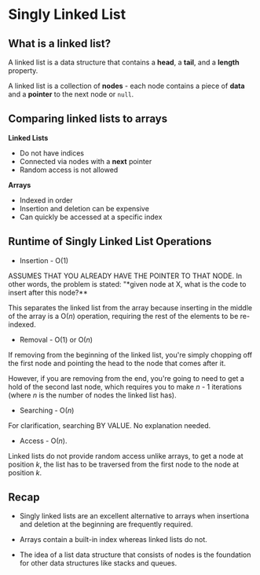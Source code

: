 # Singly Linked List

## What is a linked list?

A linked list is a data structure that contains a **head**, a **tail**, and a **length** property.

A linked list is a collection of **nodes** - each node contains a piece of **data** and a **pointer** to the next node or `null`.

## Comparing linked lists to arrays

**Linked Lists**

- Do not have indices
- Connected via nodes with a **next** pointer
- Random access is not allowed

**Arrays**

- Indexed in order
- Insertion and deletion can be expensive
- Can quickly be accessed at a specific index

## Runtime of Singly Linked List Operations

- Insertion - O(1)

ASSUMES THAT YOU ALREADY HAVE THE POINTER TO THAT NODE. In other words, the problem is stated: "\*given node at X, what is the code to insert after this node?\*\*

This separates the linked list from the array because inserting in the middle of the array is a O(_n_) operation, requiring the rest of the elements to be re-indexed.

- Removal - O(1) or O(_n_)

If removing from the beginning of the linked list, you're simply chopping off the first node and pointing the head to the node that comes after it.

However, if you are removing from the end, you're going to need to get a hold of the second last node, which requires you to make _n_ - 1 iterations (where _n_ is the number of nodes the linked list has).

- Searching - O(_n_)

For clarification, searching BY VALUE. No explanation needed.

- Access - O(_n_).

Linked lists do not provide random access unlike arrays, to get a node at position _k_, the list has to be traversed from the first node to the node at position _k_.

## Recap

- Singly linked lists are an excellent alternative to arrays when insertiona and deletion at the beginning are frequently required.

- Arrays contain a built-in index whereas linked lists do not.

- The idea of a list data structure that consists of nodes is the foundation for other data structures like stacks and queues.
